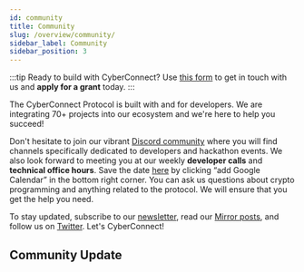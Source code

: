 ```yaml
---
id: community
title: Community
slug: /overview/community/
sidebar_label: Community
sidebar_position: 3
---
```


:::tip
Ready to build with CyberConnect? Use [this form](https://ktv82lrwjfl.typeform.com/to/buyv9uXh) to get in touch with us and **apply for a grant** today.
:::

The CyberConnect Protocol is built with and for developers. We are integrating 70+ projects into our ecosystem and we're here to help you succeed!

Don't hesitate to join our vibrant [Discord community](https://discord.com/invite/cUc8VRGmPs) where you will find channels specifically dedicated to developers and hackathon events. We also look forward to meeting you at our weekly <strong>developer calls</strong> and <strong>technical office hours</strong>. Save the date [here](https://calendar.google.com/calendar/u/0/embed?src=c_jrfrb2dvlvpttf9jp6b2lrv0n8@group.calendar.google.com&ctz=America/Los_Angeles) by clicking “add Google Calendar” in the bottom right corner. You can ask us questions about crypto programming and anything related to the protocol. We will ensure that you get the help you need.

To stay updated, subscribe to our [newsletter](https://www.getrevue.co/profile/cyberconnect), read our [Mirror posts](https://mirror.xyz/cyberlab.eth), and follow us on [Twitter](https://twitter.com/CyberConnectHQ). Let's CyberConnect!

## Community Update
